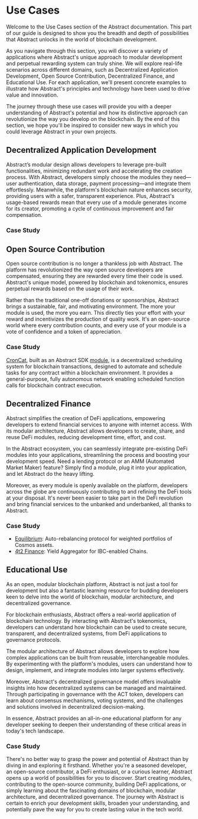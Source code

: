 # Use Cases

Welcome to the Use Cases section of the Abstract documentation. This part of our guide is designed to show you the
breadth and depth of possibilities that Abstract unlocks in the world of blockchain development.

As you navigate through this section, you will discover a variety of applications where Abstract's unique approach to
modular development and perpetual rewarding system can truly shine. We will explore real-life scenarios across different
domains, such as Decentralized Application Development, Open Source Contribution, Decentralized Finance, and Educational
Use. For each application, we'll present concrete examples to illustrate how Abstract's principles and technology have
been used to drive value and innovation.

The journey through these use cases will provide you with a deeper understanding of Abstract's potential and how its
distinctive approach can revolutionize the way you develop on the blockchain. By the end of this section, we hope you'll
be inspired to consider new ways in which you could leverage Abstract in your own projects.

## Decentralized Application Development

Abstract’s modular design allows developers to leverage pre-built functionalities, minimizing redundant work and
accelerating the creation process. With Abstract, developers simply choose the modules they need—user authentication,
data storage, payment processing—and integrate them effortlessly. Meanwhile, the platform's blockchain nature enhances
security, providing users with a safer, transparent experience. Plus, Abstract's usage-based rewards mean that every use
of a module generates income for its creator, promoting a cycle of continuous improvement and fair compensation.

### Case Study

## Open Source Contribution

Open source contribution is no longer a thankless job with Abstract. The platform has revolutionized the way open source
developers are compensated, ensuring they are rewarded every time their code is used. Abstract's unique model, powered
by blockchain and tokenomics, ensures perpetual rewards based on the usage of their work.

Rather than the traditional one-off donations or sponsorships, Abstract brings a sustainable, fair, and motivating
environment. The more your module is used, the more you earn. This directly ties your effort with your reward and
incentivizes the production of quality work. It's an open-source world where every contribution counts, and every use of
your module is a vote of confidence and a token of appreciation.

### Case Study

<a href="https://www.cron.cat/" target="_blank">CronCat</a>, built as
an Abstract SDK <a href="https://github.com/AbstractSDK/croncat-app" target="_blank">module</a>, is a
decentralized scheduling system for blockchain transactions, designed to automate and schedule tasks for any contract
within a blockchain environment. It provides a general-purpose, fully autonomous network enabling scheduled function
calls for blockchain contract execution.

## Decentralized Finance

Abstract simplifies the creation of DeFi applications, empowering developers to extend financial services to anyone with
internet access. With its modular architecture, Abstract allows developers to create, share, and reuse DeFi modules,
reducing development time, effort, and cost.

In the Abstract ecosystem, you can seamlessly integrate pre-existing DeFi modules into your applications, streamlining
the process and boosting your development speed. Need a lending protocol or an AMM (Automated Market Maker) feature?
Simply find a module, plug it into your application, and let Abstract do the heavy lifting.

Moreover, as every module is openly available on the platform, developers across the globe are continuously contributing
to and refining the DeFi tools at your disposal. It's never been easier to take part in the DeFi revolution and bring
financial services to the unbanked and underbanked, all thanks to Abstract.

### Case Study

- [Equilibrium](./equilibrium.md): Auto-rebalancing protocol for weighted portfolios of Cosmos assets.
- [4t2 Finance](./4t2.md): Yield Aggregator for IBC-enabled Chains.

## Educational Use

As an open, modular blockchain platform, Abstract is not just a tool for development but also a fantastic learning
resource for budding developers keen to delve into the world of blockchain, modular architecture, and decentralized
governance.

For blockchain enthusiasts, Abstract offers a real-world application of blockchain technology. By interacting with
Abstract's tokenomics, developers can understand how blockchain can be used to create secure, transparent, and
decentralized systems, from DeFi applications to governance protocols.

The modular architecture of Abstract allows developers to explore how complex applications can be built from reusable,
interchangeable modules. By experimenting with the platform's modules, users can understand how to design, implement,
and integrate modules into larger systems effectively.

Moreover, Abstract's decentralized governance model offers invaluable insights into how decentralized systems can be
managed and maintained. Through participating in governance with the ACT token, developers can learn about consensus
mechanisms, voting systems, and the challenges and solutions involved in decentralized decision-making.

In essence, Abstract provides an all-in-one educational platform for any developer seeking to deepen their understanding
of these critical areas in today's tech landscape.

### Case Study

There's no better way to grasp the power and potential of Abstract than by diving in and exploring it firsthand. Whether
you're a seasoned developer, an open-source contributor, a DeFi enthusiast, or a curious learner, Abstract opens up a
world of possibilities for you to discover. Start creating modules, contributing to the open-source community, building
DeFi applications, or simply learning about the fascinating domains of blockchain, modular architecture, and
decentralized governance. The journey with Abstract is certain to enrich your development skills, broaden your
understanding, and potentially pave the way for you to create lasting value in the tech world.